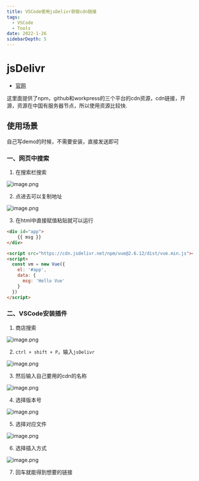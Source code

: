 ```yaml
---
title: VSCode使用jsDelivr获取cdn链接
tags: 
  - VSCode
  - Tools
date: 2022-1-26
sidebarDepth: 5
---
```

# jsDelivr

- [官网](https://www.jsdelivr.com/)

这里面提供了npm，github和workpress的三个平台的cdn资源，cdn链接，开源，资源在中国有服务器节点，所以使用资源比较快.

## 使用场景
自己写demo的时候，不需要安装，直接发送即可

### 一、网页中搜索

1. 在搜索栏搜索

![image.png](~@public/assets/images/tools/vscode/jsDelivr1.png)

2. 点进去可以复制地址

![image.png](~@public/assets/images/tools/vscode/jsDelivr2.png)

3. 在html中直接赋值粘贴就可以运行

```html
<div id="app">
    {{ msg }}
</div>

<script src="https://cdn.jsdelivr.net/npm/vue@2.6.12/dist/vue.min.js"></script>
<script>
  const vm = new Vue({
    el: '#app',
    data: {
      msg: 'Hello Vue'
    }
  })
</script>
```

### 二、VSCode安装插件

1. 商店搜索

![image.png](~@public/assets/images/tools/vscode/jsDelivr3.png)

2. `ctrl + shift + P`，输入`jsDelivr`

![image.png](~@public/assets/images/tools/vscode/jsDelivr4.png)

3. 然后输入自己要用的cdn的名称

![image.png](~@public/assets/images/tools/vscode/jsDelivr5.png)

4. 选择版本号

![image.png](~@public/assets/images/tools/vscode/jsDelivr6.png)

5. 选择对应文件

![image.png](~@public/assets/images/tools/vscode/jsDelivr7.png)

6. 选择插入方式

![image.png](~@public/assets/images/tools/vscode/jsDelivr7.png)

7. 回车就能得到想要的链接